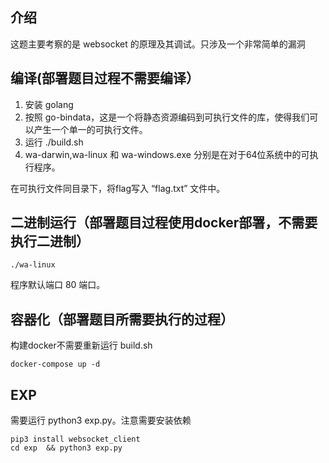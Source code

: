 ## 介绍

这题主要考察的是 websocket 的原理及其调试。只涉及一个非常简单的漏洞

## 编译(部署题目过程不需要编译）
1. 安装 golang
2. 按照 go-bindata，这是一个将静态资源编码到可执行文件的库，使得我们可以产生一个单一的可执行文件。
2. 运行 ./build.sh
3. wa-darwin,wa-linux 和 wa-windows.exe 分别是在对于64位系统中的可执行程序。

在可执行文件同目录下，将flag写入 “flag.txt” 文件中。

## 二进制运行（部署题目过程使用docker部署，不需要执行二进制）

```
./wa-linux
```
程序默认端口 80 端口。

## 容器化（部署题目所需要执行的过程）
构建docker不需要重新运行 build.sh
```
docker-compose up -d
```

## EXP

需要运行 python3 exp.py。注意需要安装依赖

```
pip3 install websocket_client
cd exp  && python3 exp.py
```
